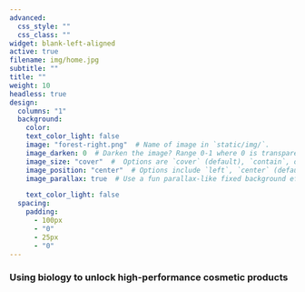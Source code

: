 ```yaml
---
advanced:
  css_style: ""
  css_class: ""
widget: blank-left-aligned
active: true
filename: img/home.jpg
subtitle: ""
title: ""
weight: 10
headless: true
design:
  columns: "1"
  background:
    color: 
    text_color_light: false
    image: "forest-right.png"  # Name of image in `static/img/`.
    image_darken: 0  # Darken the image? Range 0-1 where 0 is transparent and 1 is opaque.
    image_size: "cover"  #  Options are `cover` (default), `contain`, or `actual` size.
    image_position: "center"  # Options include `left`, `center` (default), or `right`.
    image_parallax: true  # Use a fun parallax-like fixed background effect? true/false

    text_color_light: false
  spacing:
    padding:
      - 100px
      - "0"
      - 25px
      - "0"
---
```

<h3>Using biology to unlock high-performance cosmetic products</h3>